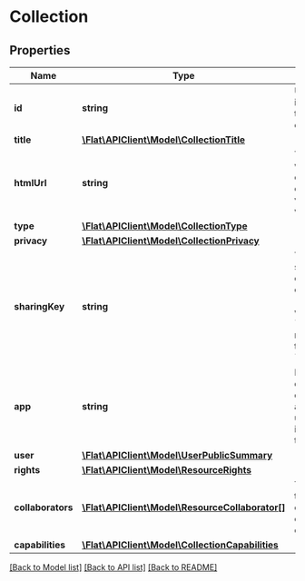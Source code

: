 # Collection

## Properties
Name | Type | Description | Notes
------------ | ------------- | ------------- | -------------
**id** | **string** | Unique identifier of the collection | [optional] 
**title** | [**\Flat\APIClient\Model\CollectionTitle**](CollectionTitle.md) |  | [optional] 
**htmlUrl** | **string** | The url where the collection can be viewed in a web browser | [optional] 
**type** | [**\Flat\APIClient\Model\CollectionType**](CollectionType.md) |  | [optional] 
**privacy** | [**\Flat\APIClient\Model\CollectionPrivacy**](CollectionPrivacy.md) |  | [optional] 
**sharingKey** | **string** | The private sharing key of the collection (available when the &#x60;privacy&#x60; mode is set to &#x60;privateLink&#x60;) | [optional] 
**app** | **string** | If this directory is dedicated to an app, the unique idenfier of this app | [optional] 
**user** | [**\Flat\APIClient\Model\UserPublicSummary**](UserPublicSummary.md) |  | [optional] 
**rights** | [**\Flat\APIClient\Model\ResourceRights**](ResourceRights.md) |  | [optional] 
**collaborators** | [**\Flat\APIClient\Model\ResourceCollaborator[]**](ResourceCollaborator.md) | The list of the collaborators of the collection | [optional] 
**capabilities** | [**\Flat\APIClient\Model\CollectionCapabilities**](CollectionCapabilities.md) |  | [optional] 

[[Back to Model list]](../README.md#documentation-for-models) [[Back to API list]](../README.md#documentation-for-api-endpoints) [[Back to README]](../README.md)


